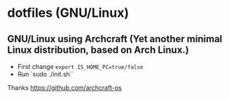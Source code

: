 # dotfiles (GNU/Linux)
## GNU/Linux using Archcraft (Yet another minimal Linux distribution, based on Arch Linux.)
* First change `export IS_HOME_PC=true/false`
* Run `sudo ./init.sh``

Thanks https://github.com/archcraft-os